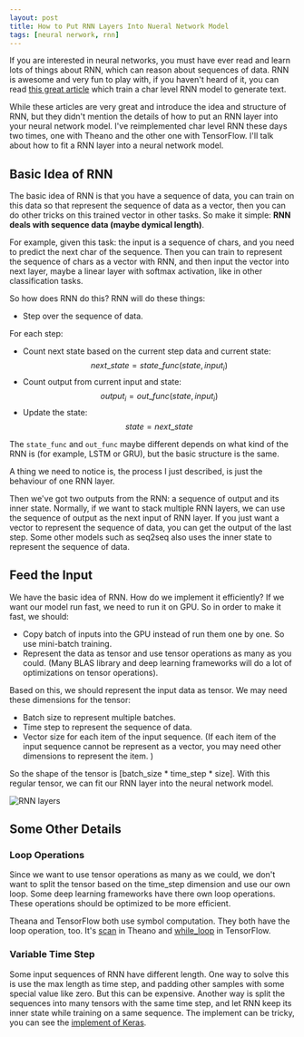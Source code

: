 ```yaml
---
layout: post
title: How to Put RNN Layers Into Nueral Network Model
tags: [neural nerwork, rnn]
---
```


If you are interested in neural networks, you must have ever read and learn lots of things about RNN, which can reason about sequences of data. RNN is awesome and very fun to play with, if you haven't heard of it, you can read [this great article](http://karpathy.github.io/2015/05/21/rnn-effectiveness/) which train a char level RNN model to generate text.

While these articles are very great and introduce the idea and structure of RNN, but they didn't mention the details of how to put an RNN layer into your neural network model. I've reimplemented char level RNN these days two times, one with Theano and the other one with TensorFlow. I'll talk about how to fit a RNN layer into a neural network model.

Basic Idea of RNN
---------------

The basic idea of RNN is that you have a sequence of data, you can train on this data so that represent the sequence of data as a vector, then you can do other tricks on this trained vector in other tasks. So make it simple: **RNN deals with sequence data (maybe dymical length)**.

For example, given this task: the input is a sequence of chars, and you need to predict the next char of the sequence. Then you can train to represent the sequence of chars as a vector with RNN, and then input the vector into next layer, maybe a linear layer with softmax activation, like in other classification tasks.

So how does RNN do this? RNN will do these things:

* Step over the sequence of data.

For each step:

* Count next state based on the current step data and current state: <span>$$ next\_state = state\_func(state, input_i) $$</span>
* Count output from current input and state: <span>$$ output_i = out\_func(state, input_i) $$</span>
* Update the state: <span>$$ state = next\_state $$</span>

The `state_func` and `out_func` maybe different depends on what kind of the RNN is (for example, LSTM or GRU), but the basic structure is the same.

A thing we need to notice is, the process I just described, is just the behaviour of one RNN layer.

Then we've got two outputs from the RNN: a sequence of output and its inner state. Normally, if we want to stack multiple RNN layers, we can use the sequence of output as the next input of RNN layer. If you just want a vector to represent the sequence of data, you can get the output of the last step. Some other models such as seq2seq also uses the inner state to represent the sequence of data.



Feed the Input
----------------

We have the basic idea of RNN. How do we implement it efficiently? If we want our model run fast, we need to run it on GPU. So in order to make it fast, we should:

* Copy batch of inputs into the GPU instead of run them one by one. So use mini-batch training.
* Represent the data as tensor and use tensor operations as many as you could. (Many BLAS library and deep learning frameworks will do a lot of optimizations on tensor operations).

Based on this, we should represent the input data as tensor. We may need these dimensions for the tensor:

* Batch size to represent multiple batches.
* Time step to represent the sequence of data.
* Vector size for each item of the input sequence. (If each item of the input sequence cannot be represent as a vector, you may need other dimensions to represent the item. )

So the shape of the tensor is [batch_size * time_step * size]. With this regular tensor, we can fit our RNN layer into the neural network model.

![RNN layers](/static/images/2016-05-14-How-to-Put-RNN-Layer-Into-Nueral-Network-Model/rnn_layers.png)


Some Other Details
-----------------

### Loop Operations

Since we want to use tensor operations as many as we could, we don't want to split the tensor based on the time_step dimension and use our own loop. Some deep learning frameworks have there own loop operations. These operations should be optimized to be more efficient.

Theana and TensorFlow both use symbol computation. They both have the loop operation, too. It's [scan](http://deeplearning.net/software/theano/library/scan.html) in Theano and [while_loop](https://www.tensorflow.org/versions/r0.8/api_docs/python/control_flow_ops.html#while_loop) in TensorFlow.

### Variable Time Step

Some input sequences of RNN have different length. One way to solve this is use the max length as time step, and padding other samples with some special value like zero. But this can be expensive. Another way is split the sequences into many tensors with the same time step, and let RNN keep its inner state while training on a same sequence. The implement can be tricky, you can see the [implement of Keras](http://keras.io/layers/recurrent/).

